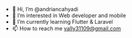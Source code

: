 - 👋 Hi, I’m @andriancahyadi
- 👀 I’m interested in Web developer and mobile
- 🌱 I’m currently learning Flutter & Laravel
- 📫 How to reach me vally31109@gmail.com

<!---
andriancahyadi/andriancahyadi is a ✨ special ✨ repository because its `README.md` (this file) appears on your GitHub profile.
You can click the Preview link to take a look at your changes.
--->
